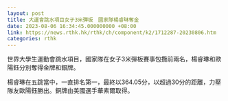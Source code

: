 ```yaml
---
layout: post
title: 大運會跳水項目女子3米彈板　國家隊楊睿琳奪金
date: 2023-08-06 16:34:45.000000000 +08:00
link: https://news.rthk.hk/rthk/ch/component/k2/1712287-20230806.htm
categories: rthk
---
```


世界大學生運動會跳水項目，國家隊在女子3米彈板賽事包攬前兩名，楊睿琳和歐陽鈺分別奪得金牌和銀牌。

楊睿琳在五跳當中，一直排名第一，最終以364.05分，以超過30分的距離，力壓隊友歐陽鈺勝出。銅牌由美國選手華素爾取得。
